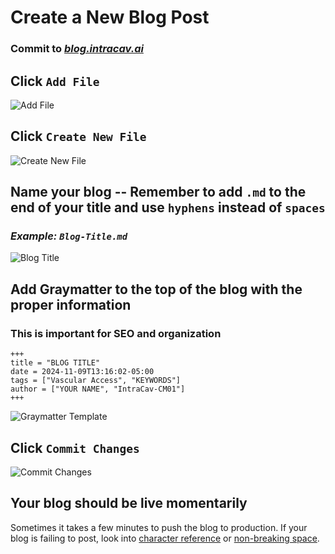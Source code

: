 # Create a New Blog Post
### Commit to ***[blog.intracav.ai](https://blog.intracav.ai)***

## Click `Add File`
![Add File](https://github.com/user-attachments/assets/af94db58-c28c-40ab-b923-d05a3a5ed251)

## Click `Create New File`
![Create New File](https://github.com/user-attachments/assets/c6c958e8-4810-4ce7-8fc8-f0464c7f82ae)

## Name your blog -- Remember to add `.md` to the end of your title and use `hyphens` instead of `spaces`
### ***Example: `Blog-Title.md`***
![Blog Title](https://github.com/user-attachments/assets/2f5974a1-8572-4366-ae59-d621dff788fa)

## Add Graymatter to the top of the blog with the proper information
### This is important for SEO and organization

```
+++
title = "BLOG TITLE"
date = 2024-11-09T13:16:02-05:00
tags = ["Vascular Access", "KEYWORDS"]
author = ["YOUR NAME", "IntraCav-CM01"]
+++
```

![Graymatter Template](https://github.com/user-attachments/assets/545d209c-0fd4-4b89-b157-4ef4291f2637)

## Click `Commit Changes`
![Commit Changes](https://github.com/user-attachments/assets/78857417-3ae5-4548-b495-11dfc4e6d294)

## Your blog should be live momentarily

Sometimes it takes a few minutes to push the blog to production. If your blog is failing to post, look into [character reference](https://developer.mozilla.org/en-US/docs/Glossary/Character_reference) or [non-breaking space](https://en.wikipedia.org/wiki/Non-breaking_space#:~:text=In%20word%20processing%20and%20digital,line%20break%20at%20its%20position.).
